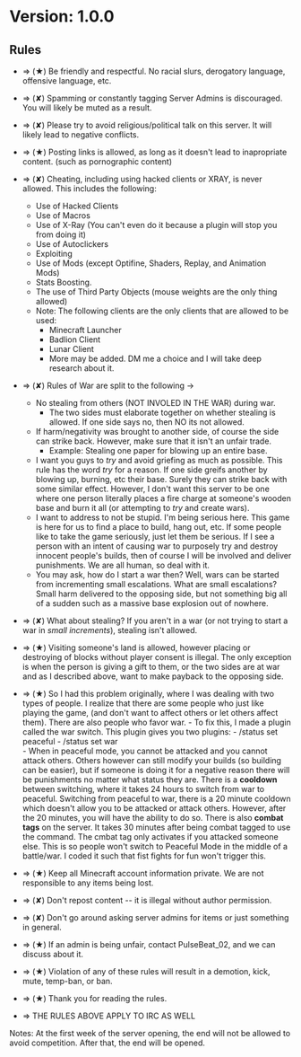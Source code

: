 # Version: 1.0.0
## Rules

- => (★) Be friendly and respectful. No racial slurs, derogatory language, offensive language, etc.

- => (✘) Spamming or constantly tagging Server Admins is discouraged. You will likely be muted as a result.

- => (✘) Please try to avoid religious/political talk on this server. It will likely lead to negative conflicts.

- => (★) Posting links is allowed, as long as it doesn't lead to inapropriate content. (such as pornographic content)

- => (✘) Cheating, including using hacked clients or XRAY, is never allowed. This includes the following: 
	- Use of Hacked Clients
	- Use of Macros
	- Use of X-Ray (You can't even do it because a plugin will stop you from doing it)
	- Use of Autoclickers
	- Exploiting
	- Use of Mods (except Optifine, Shaders, Replay, and Animation Mods)
	- Stats Boosting.
	- The use of Third Party Objects (mouse weights are the only thing allowed)
	- Note: The following clients are the only clients that are allowed to be used:
        - Minecraft Launcher
        - Badlion Client
        - Lunar Client
        - More may be added. DM me a choice and I will take deep research about it.

- => (✘) Rules of War are split to the following ->
     - No stealing from others (NOT INVOLED IN THE WAR) during war.
         - The two sides must elaborate together on whether stealing is allowed. If one side says no, then NO its not allowed.
     - If harm/negativity was brought to another side, of course the side can strike back. However, make sure that it isn't an unfair trade.
         - Example: Stealing one paper for blowing up an entire base.
     - I want you guys to *try* and avoid griefing as much as possible. This rule has the word *try* for a reason. If one side greifs another by blowing
       up, burning, etc their base. Surely they can strike back with some similar effect. However, I don't want this server to be one where one person literally
       places a fire charge at someone's wooden base and burn it all (or attempting to *try* and create wars).
     - I want to address to not be stupid. I'm being serious here. This game is here for us to find a place to build, hang out, etc. If some people
       like to take the game seriously, just let them be serious. If I see a person with an intent of causing war to purposely try and destroy innocent people's
       builds, then of course I will be involved and deliver punishments. We are all human, so deal with it.
     - You may ask, how do I start a war then? Well, wars can be started from incrementing small escalations. What are small escalations? Small harm delivered
       to the opposing side, but not something big all of a sudden such as a massive base explosion out of nowhere.
       
- => (✘) What about stealing? If you aren't in a war (or not trying to start a war in *small increments*), stealing isn't allowed. 

- => (★) Visiting someone's land is allowed, however placing or destroying of blocks without player consent is illegal. The only exception
        is when the person is giving a gift to them, or the two sides are at war and as I described above, want to make payback to the opposing side.

- => (★) So I had this problem originally, where I was dealing with two types of people. I realize that there are some people who just like playing the game, (and
don't want to affect others or let others affect them). There are also people who favor war. 
      - To fix this, I made a plugin called the war switch. This plugin gives you two plugins:
      - /status set peaceful
      - /status set war    
      - When in peaceful mode, you cannot be attacked and you cannot attack others. Others however can still modify your builds (so building can be easier), but if
      someone is doing it for a negative reason there will be punishments no matter what status they are. There is a **cooldown** between switching, where it takes
      24 hours to switch from war to peaceful. Switching from peaceful to war, there is a 20 minute cooldown which doesn't allow you to be attacked or attack others.
      However, after the 20 minutes, you will have the ability to do so. There is also **combat tags** on the server. It takes 30 minutes after being combat tagged to 
      use the command. The cmbat tag only activates if you attacked someone else. This is so people won't switch to Peaceful Mode in the middle of a battle/war.
      I coded it such that fist fights for fun won't trigger this. 

- => (★) Keep all Minecraft account information private. We are not responsible to any items being lost.

- => (✘) Don't repost content -- it is illegal without author permission.

- => (✘) Don't go around asking server admins for items or just something in general.

- => (★) If an admin is being unfair, contact PulseBeat_02, and we can discuss about it.

- => (★) Violation of any of these rules will result in a demotion, kick, mute, temp-ban, or ban.

- => (★) Thank you for reading the rules.

- => THE RULES ABOVE APPLY TO IRC AS WELL

Notes: At the first week of the server opening, the end will not be allowed to avoid competition. After that, the end will be opened.
